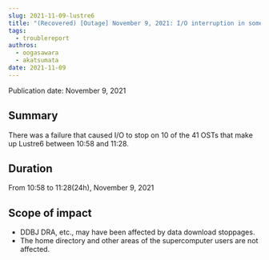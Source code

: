 ```yaml
---
slug: 2021-11-09-lustre6
title: "(Recovered) [Outage] November 9, 2021: I/O interruption in some areas of Lustre6"
tags:
  - troublereport
authros:
  - oogasawara
  - akatsumata
date: 2021-11-09
---
```


Publication date: November 9, 2021

## Summary

There was a failure that caused I/O to stop on 10 of the 41 OSTs that make up Lustre6 between 10:58 and 11:28.


## Duration

From 10:58 to 11:28(24h), November 9, 2021


## Scope of impact

- DDBJ DRA, etc., may have been affected by data download stoppages.
- The home directory and other areas of the supercomputer users are not affected.


